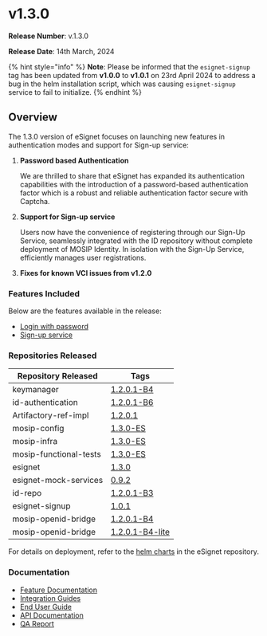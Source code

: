 # v1.3.0

**Release Number**: v.1.3.0

**Release Date**: 14th March, 2024

{% hint style="info" %}
**Note**: Please be informed that the `esignet-signup` tag has been updated from **v1.0.0** to **v1.0.1** on 23rd April 2024 to address a bug in the helm installation script, which was causing `esignet-signup` service to fail to initialize.
{% endhint %}

## Overview

The 1.3.0 version of eSignet focuses on launching new features in authentication modes and support for Sign-up service:

1.  **Password based Authentication**

    We are thrilled to share that eSignet has expanded its authentication capabilities with the introduction of a password-based authentication factor which is a robust and reliable authentication factor secure with Captcha.
2.  **Support for Sign-up service**

    Users now have the convenience of registering through our Sign-Up Service, seamlessly integrated with the ID repository without complete deployment of MOSIP Identity. In isolation with the Sign-Up Service, efficiently manages user registrations.
3. **Fixes for known VCI issues from v1.2.0**

### Features Included

Below are the features available in the release:

* [Login with password](../../../esignet-authentication/test/end-user-guide/health-portal/login-with-password.md)
* [Sign-up service](../../../esignet-signup/README.md)

### Repositories Released

| Repository Released    | Tags                                                                                  |
| ---------------------- | ------------------------------------------------------------------------------------- |
| keymanager             | [1.2.0.1-B4](https://github.com/mosip/keymanager/tree/v1.2.0.1-B4)                    |
| id-authentication      | [1.2.0.1-B6](https://github.com/mosip/id-authentication/tree/v1.2.0.1-B6)             |
| Artifactory-ref-impl   | [1.2.0.1](https://github.com/mosip/artifactory-ref-impl/tree/v1.2.0.1)                |
| mosip-config           | [1.3.0-ES](https://github.com/mosip/mosip-config/tree/v1.3.0-ES)                      |
| mosip-infra            | [1.3.0-ES](https://github.com/mosip/mosip-infra/tree/v1.3.0-ES)                       |
| mosip-functional-tests | [1.3.0-ES](https://github.com/mosip/mosip-functional-tests/tree/v1.3.0-ES)            |
| esignet                | [1.3.0](https://github.com/mosip/esignet/tree/v1.3.0)                                 |
| esignet-mock-services  | [0.9.2](https://github.com/mosip/esignet-mock-services/tree/v0.9.2)                   |
| id-repo                | [1.2.0.1-B3](https://github.com/mosip/id-repository/tree/v1.2.0.1-B3)                 |
| esignet-signup         | [1.0.1](https://github.com/mosip/esignet-signup/tree/v1.0.1)                          |
| mosip-openid-bridge    | [1.2.0.1-B4](https://github.com/mosip/mosip-openid-bridge/tree/v1.2.0.1-B4)           |
| mosip-openid-bridge    | [1.2.0.1-B4-lite](https://github.com/mosip/mosip-openid-bridge/tree/v1.2.0.1-B4-lite) |

For details on deployment, refer to the [helm charts](https://github.com/mosip/esignet/tree/v1.3.0/helm) in the eSignet repository.

### Documentation

* [Feature Documentation](../../../esignet-authentication/features.md)
* [Integration Guides](../../../esignet-authentication/develop/integration/relying-party/development-and-integration-with-esignet.md)
* [End User Guide](../../../esignet-authentication/test/end-user-guide/README.md)
* [API Documentation](https://github.com/mosip/esignet/blob/v1.3.0/docs/esignet-openapi.yaml)
* [QA Report](../v1.3.0/test-report.md)

